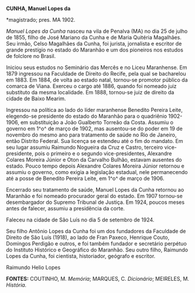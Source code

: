 **CUNHA, Manuel Lopes da**

\*magistrado; pres. MA 1902.

*Manuel Lopes da Cunha* nasceu na vila de Penalva (MA) no dia 25 de
julho de 1855, filho de José Mariano da Cunha e de Maria Quitéria
Magalhães. Seu irmão, Celso Magalhães da Cunha, foi jurista, jornalista
e escritor de grande prestígio no estado do Maranhão e um dos pioneiros
nos estudos de folclore no Brasil.

Iniciou seus estudos no Seminário das Mercês e no Liceu Maranhense. Em
1879 ingressou na Faculdade de Direito do Recife, pela qual se
bacharelou em 1883. Em 1884, de volta ao estado natal, tornou-se
promotor público da comarca de Viana. Exerceu o cargo até 1886, quando
foi nomeado juiz substituto da mesma localidade. Em 1888, tornou-se juiz
de direito da cidade de Baixo Mearim.

Ingressou na política ao lado do líder maranhense Benedito Pereira
Leite, elegendo-se presidente do estado do Maranhão para o quadriênio
1902-1906, em substituição a João Gualberto Torreão da Costa. Assumiu o
governo em 1^o^ de março de 1902, mas ausentou-se do poder em 19 de
novembro do mesmo ano para tratamento de saúde no Rio de Janeiro, então
Distrito Federal. Sua licença se estendeu até o fim do mandato. Em seu
lugar assumiu Raimundo Nogueira da Cruz e Castro, terceiro
vice-presidente, pois o primeiro e o segundo vice-presidentes, Alexandre
Colares Moreira Júnior e Oton da Carvalho Bulhão, estavam ausentes do
estado. Pouco tempo depois Alexandre Colares Moreira Júnior retornou e
assumiu o governo, como exigia a legislação estadual, nele permanecendo
até a posse de Benedito Pereira Leite, em 1^o^ de março de 1906.

Encerrado seu tratamento de saúde, Manuel Lopes da Cunha retornou ao
Maranhão e foi nomeado procurador geral do estado. Em 1907 tornou-se
desembargador do Supremo Tribunal de Justiça. Em 1924, poucos meses
antes de falecer, assumiu a presidência da corte.

Faleceu na cidade de São Luís no dia 5 de setembro de 1924.

Seu filho Antônio Lopes da Cunha foi um dos fundadores da Faculdade de
Direito de São Luís (1918), ao lado de Fran Paxeco, Henrique Couto,
Domingos Perdigão e outros, e foi também fundador e secretário perpétuo
do Instituto Histórico e Geográfico do Maranhão. Seu outro filho,
Raimundo Lopes da Cunha, foi cientista, historiador, geógrafo e
escritor.

Raimundo Helio Lopes

**FONTES:** COUTINHO, M. *Memória*; MARQUES, C. *Dicionário*; MEIRELES,
M. *História.*
